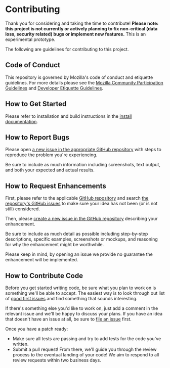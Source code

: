 # Contributing

Thank you for considering and taking the time to contribute! **Please note: this project is not currently or actively planning to fix non-critical (data loss, security related) bugs or implement new features.** This is an experimental prototype.

The following are guidelines for contributing to this project.

## Code of Conduct

This repository is governed by Mozilla's code of conduct and etiquette guidelines. For more details please see the [Mozilla Community Participation Guidelines][community-guidelines] and [Developer Etiquette Guidelines][etiquette-guidelines].

## How to Get Started

Please refer to installation and build instructions in the [install documentation](developer/install.md).

## How to Report Bugs

Please open [a new issue in the appropriate GitHub repository][new-issue] with steps to reproduce the problem you're experiencing.

Be sure to include as much information including screenshots, text output, and both your expected and actual results.

## How to Request Enhancements

First, please refer to the applicable [GitHub repository][github-repo] and search [the repository's GitHub issues][issues-list] to make sure your idea has not been (or is not still) considered.

Then, please [create a new issue in the GitHub repository][new-issue] describing your enhancement.

Be sure to include as much detail as possible including step-by-step descriptions, specific examples, screenshots or mockups, and reasoning for why the enhancement might be worthwhile.

Please keep in mind, by opening an issue we provide no guarantee the enhancement will be implemented.

## How to Contribute Code

Before you get started writing code, be sure what you plan to work on is something we'll be able to accept. The easiest way is to look through out list of [good first issues][good-first-issues] and find something that sounds interesting.

If there's something else you'd like to work on, just add a comment in the relevant issue and we'll be happy to discuss your plans. If you have an idea that doesn't have an issue at all, be sure to [file an issue](#how-to-request-enhancements) first.

Once you have a patch ready:

* Make sure all tests are passing and try to add tests for the code you've written.
* Submit a pull request! From there, we'll guide you through the review process to the eventual landing of your code! We aim to respond to all review requests within two business days.

[community-guidelines]: https://www.mozilla.org/about/governance/policies/participation/
[etiquette-guidelines]: https://bugzilla.mozilla.org/page.cgi?id=etiquette.html
[new-issue]: https://github.com/jonathanKingston/keygen-retrofit/issues/new
[github-repo]: https://github.com/jonathanKingston/keygen-retrofit/
[issues-list]: https://github.com/jonathanKingston/keygen-retrofit/issues
[good-first-issues]: https://github.com/jonathanKingston/keygen-retrofit/issues?q=is%3Aopen+is%3Aissue+label%3A%22good+first+issue%22
